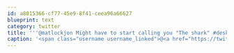 ```yaml
---
id: a8015366-cf77-45e9-8f41-ceea96a66627
blueprint: text
category: twitter
title: '''@matlockjon Might have to start calling you "The shark" #deskScavaging'
caption: '<span class="username username_linked">@<a href="https://twitter.com/matlockjon" title="Jonathan Matlock">matlockjon</a></span> Might have to start calling you "The shark" <span class="hashtag hashtag_local">#<a href="http://tweettemp.darylchymko.ca/?tag=deskscavaging">deskScavaging</a>'
---
```

